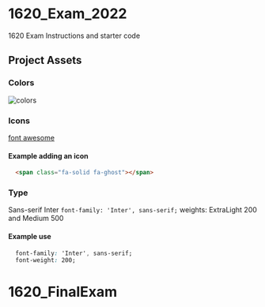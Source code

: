 # 1620_Exam_2022
1620 Exam Instructions and starter code


## Project Assets

### Colors

![colors](./assets/exam.png)

### Icons

[font awesome](https://fontawesome.com/)

#### Example adding an icon

```HTML
  <span class="fa-solid fa-ghost"></span>
```

### Type

Sans-serif Inter `font-family: 'Inter', sans-serif;`
weights: ExtraLight 200 and Medium 500

#### Example use

```CSS
  font-family: 'Inter', sans-serif;
  font-weight: 200;
```
# 1620_FinalExam
